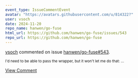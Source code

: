 ```yaml
---
event_type: IssueCommentEvent
avatar: "https://avatars.githubusercontent.com/u/814322?"
user: vsoch
date: 2024-11-20
repo_name: hanwen/go-fuse
html_url: https://github.com/hanwen/go-fuse/issues/543
repo_url: https://github.com/hanwen/go-fuse
---
```


<a href='https://github.com/vsoch' target='_blank'>vsoch</a> commented on issue <a href='https://github.com/hanwen/go-fuse/issues/543' target='_blank'>hanwen/go-fuse#543</a>.

<small>I'd need to be able to pass the wrapper, but it won't let me do that:...</small>

<a href='https://github.com/hanwen/go-fuse/issues/543' target='_blank'>View Comment</a>